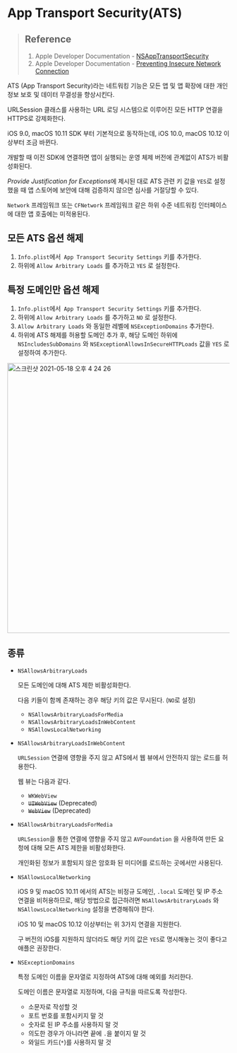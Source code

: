 # App Transport Security(ATS)

> ## Reference
>
> 1. Apple Developer Documentation - [NSAppTransportSecurity](https://developer.apple.com/documentation/bundleresources/information_property_list/nsapptransportsecurity/)
> 2. Apple Developer Documentation - [Preventing Insecure Network Connection](https://developer.apple.com/documentation/security/preventing_insecure_network_connections#3138036)



ATS (App Transport Security)라는 네트워킹 기능은 모든 앱 및 앱 확장에 대한 개인 정보 보호 및 데이터 무결성을 향상시킨다.

URLSession 클래스를 사용하는 URL 로딩 시스템으로 이루어진 모든 HTTP 연결을 HTTPS로 강제화한다.

iOS 9.0, macOS 10.11 SDK 부터 기본적으로 동작하는데, iOS 10.0, macOS 10.12 이상부터 조금 바뀐다.

개발할 때 이전 SDK에 연결하면 앱이 실행되는 운영 체제 버전에 관계없이 ATS가 비활성화된다.

*Provide Justification for Exceptions*에 제시된 대로 ATS 관련 키 값을 `YES`로 설정했을 때 앱 스토어에 보안에 대해 검증하지 않으면 심사를 거절당할 수 있다.

`Network` 프레임워크 또는 `CFNetwork` 프레임워크 같은 하위 수준 네트워킹 인터페이스에 대한 앱 호출에는 미적용된다.



## 모든 ATS 옵션 해제

1. `Info.plist`에서` App Transport Security Settings` 키를 추가한다.
2. 하위에 `Allow Arbitrary Loads` 를 추가하고  `YES` 로 설정한다.



## 특정 도메인만 옵션 해제

1. `Info.plist`에서` App Transport Security Settings` 키를 추가한다.
2. 하위에 `Allow Arbitrary Loads` 를 추가하고  `NO` 로 설정한다.
3. `Allow Arbitrary Loads` 와 동일한 레벨에 `NSExceptionDomains` 추가한다.
4. 하위에 ATS 해제를 허용할 도메인 추가 후, 해당 도메인 하위에 `NSIncludesSubDomains` 와 `NSExceptionAllowsInSecureHTTPLoads` 값을 `YES` 로 설정하여 추가한다.

<img width="611" alt="스크린샷 2021-05-18 오후 4 24 26" src="https://user-images.githubusercontent.com/73573732/118609259-891a3a00-b7f5-11eb-896e-4d9ecb537014.png">



## 종류

* `NSAllowsArbitraryLoads`

  모든 도메인에 대해 ATS 제한 비활성화한다.

  다음 키들이 함께 존재하는 경우 해당 키의 값은 무시된다. (`NO`로 설정)
  * `NSAllowsArbitraryLoadsForMedia`
  * `NSAllowsArbitraryLoadsInWebContent`
  * `NSAllowsLocalNetworking` 
* `NSAllowsArbitraryLoadsInWebContent`

  `URLSession` 연결에 영향을 주지 않고 ATS에서 웹 뷰에서 안전하지 않는 로드를 허용한다.

  웹 뷰는 다음과 같다.
  * `WKWebView`
  * ~~`UIWebView`~~ (Deprecated)
  * ~~`WebView`~~ (Deprecated)
* `NSAllowsArbitraryLoadsForMedia`

  `URLSession`을 통한 연결에 영향을 주지 않고 `AVFoundation` 을 사용하여 만든 요청에 대해 모든 ATS 제한을 비활성화한다.

  개인화된 정보가 포함되지 않은 암호화 된 미디어를 로드하는 곳에서만 사용된다.
* `NSAllowsLocalNetworking`

  iOS 9 및 macOS 10.11 에서의 ATS는 비정규 도메인, `.local` 도메인 및 IP 주소 연결을 비허용하므로, 해당 방법으로 접근하려면 `NSAllowsArbitraryLoads` 와 `NSAllowsLocalNetworking` 설정을 변경해줘야 한다.

  iOS 10 및 macOS 10.12 이상부터는 위 3가지 연결을 지원한다.

  구 버전의 iOS를 지원하지 않더라도 해당 키의 값은 `YES`로 명시해놓는 것이 좋다고 애플은 권장한다.
* `NSExceptionDomains`

  특정 도메인 이름을 문자열로 지정하여 ATS에 대해 예외를 처리한다.

  도메인 이름은 문자열로 지정하며, 다음 규칙을 따르도록 작성한다.
  * 소문자로 작성할 것
  * 포트 번호를 포함시키지 말 것
  * 숫자로 된 IP 주소를 사용하지 말 것
  * 의도한 경우가 아니라면 끝에 `.`을 붙이지 말 것
  * 와일드 카드(`*`)를 사용하지 말 것
